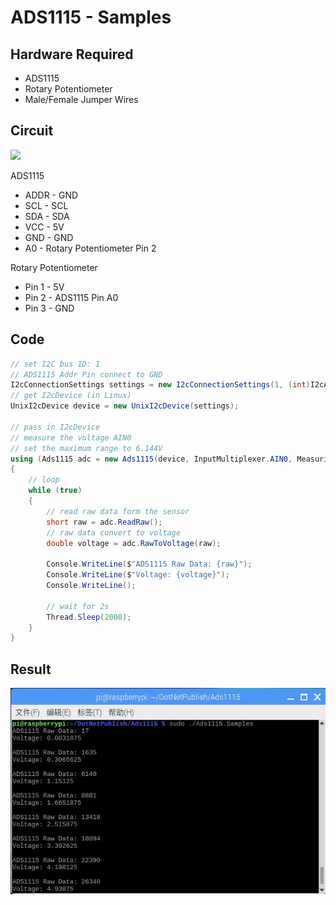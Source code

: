 # ADS1115 - Samples

## Hardware Required
* ADS1115
* Rotary Potentiometer
* Male/Female Jumper Wires

## Circuit
![](ADS1115_circuit_bb.png)

ADS1115
* ADDR - GND
* SCL - SCL
* SDA - SDA
* VCC - 5V
* GND - GND
* A0 - Rotary Potentiometer Pin 2

Rotary Potentiometer
* Pin 1 - 5V
* Pin 2 - ADS1115 Pin A0
* Pin 3 - GND

## Code
```C#
// set I2C bus ID: 1
// ADS1115 Addr Pin connect to GND
I2cConnectionSettings settings = new I2cConnectionSettings(1, (int)I2cAddress.GND);
// get I2cDevice (in Linux)
UnixI2cDevice device = new UnixI2cDevice(settings);

// pass in I2cDevice
// measure the voltage AIN0
// set the maximum range to 6.144V
using (Ads1115 adc = new Ads1115(device, InputMultiplexer.AIN0, MeasuringRange.FS6144))
{
    // loop
    while (true)
    {
        // read raw data form the sensor
        short raw = adc.ReadRaw();
        // raw data convert to voltage
        double voltage = adc.RawToVoltage(raw);

        Console.WriteLine($"ADS1115 Raw Data: {raw}");
        Console.WriteLine($"Voltage: {voltage}");
        Console.WriteLine();

        // wait for 2s
        Thread.Sleep(2000);
    }
}
```

## Result
![](RunningResult.jpg)
